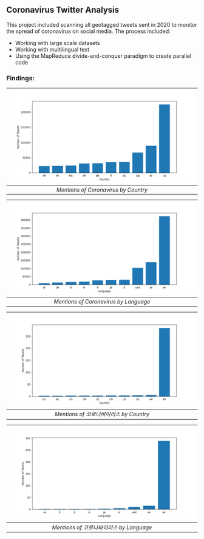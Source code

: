 ## Coronavirus Twitter Analysis
This project included scanning all geotagged tweets sent in 2020 to monitor the spread of coronavirus on social media. The process included:
* Working with large scale datasets
* Working with multilingual text
* Using the MapReduce divide-and-conquer paradigm to create parallel code

### Findings:
| ![Mentions of Coronavirus by Country](coronavirus_country.png) | 
|:--:| 
| *Mentions of Coronavirus by Country* |

| ![Mentions of Coronavirus by Language](coronavirus_lang.png) | 
|:--:| 
| *Mentions of Coronavirus by Language* |

| ![Mentions of 코로나바이러스 by Country](코로나바이러스_country.png) |
|:--:|
| *Mentions of 코로나바이러스 by Country* |

| ![Mentions of 코로나바이러스 by Language](코로나바이러스_lang.png) |
|:--:|
| *Mentions of 코로나바이러스 by Language* |






